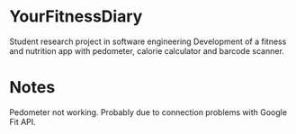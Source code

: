 # YourFitnessDiary
Student research project in software engineering
Development of a fitness and nutrition app with pedometer, calorie calculator and barcode scanner.

# Notes
Pedometer not working. Probably due to connection problems with Google Fit API. 
